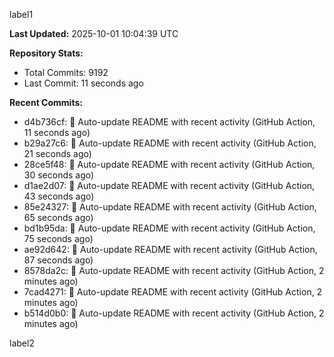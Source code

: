 
label1 
<!-- ACTIVITY_START -->
**Last Updated:** 2025-10-01 10:04:39 UTC

**Repository Stats:**
- Total Commits: 9192
- Last Commit: 11 seconds ago

**Recent Commits:**
- d4b736cf: 🤖 Auto-update README with recent activity (GitHub Action, 11 seconds ago)
- b29a27c6: 🤖 Auto-update README with recent activity (GitHub Action, 21 seconds ago)
- 28ce5f48: 🤖 Auto-update README with recent activity (GitHub Action, 30 seconds ago)
- d1ae2d07: 🤖 Auto-update README with recent activity (GitHub Action, 43 seconds ago)
- 85e24327: 🤖 Auto-update README with recent activity (GitHub Action, 65 seconds ago)
- bd1b95da: 🤖 Auto-update README with recent activity (GitHub Action, 75 seconds ago)
- ae92d642: 🤖 Auto-update README with recent activity (GitHub Action, 87 seconds ago)
- 8578da2c: 🤖 Auto-update README with recent activity (GitHub Action, 2 minutes ago)
- 7cad4271: 🤖 Auto-update README with recent activity (GitHub Action, 2 minutes ago)
- b514d0b0: 🤖 Auto-update README with recent activity (GitHub Action, 2 minutes ago)
<!-- ACTIVITY_END -->

label2
